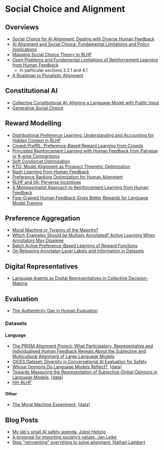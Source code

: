 # Social Choice and Alignment


## Overviews
- [Social Choice for AI Alignment: Dealing with Diverse Human Feedback](https://arxiv.org/abs/2404.10271)
- [AI Alignment and Social Choice: Fundamental Limitations and Policy Implications](https://arxiv.org/abs/2310.16048)
- [Mapping Social Choice Theory to RLHF](https://arxiv.org/pdf/2404.13038)
- [Open Problems and Fundamental Limitations of Reinforcement Learning from Human Feedback](https://arxiv.org/pdf/2307.15217#page=12.5)
  - In particular sections 3.2.1 and 4.1
- [A Roadmap to Pluralistic Alignment](https://arxiv.org/pdf/2402.05070)

## Constitutional AI
- [Collective Constitutional AI: Aligning a Language Model with Public Input](https://www.anthropic.com/news/collective-constitutional-ai-aligning-a-language-model-with-public-input)
- [Generative Social Choice](https://arxiv.org/pdf/2309.01291)

## Reward Modelling
- [Distributional Preference Learning: Understanding and Accounting for Hidden Context in RLHF](https://arxiv.org/abs/2312.08358)
- [Crowd-PrefRL: Preference-Based Reward Learning from Crowds](https://arxiv.org/abs/2401.10941)
- [Principled Reinforcement Learning with Human Feedback from Pairwise or K-wise Comparisons](https://arxiv.org/abs/2301.11270)
- [Soft Condorcet Optimization](https://drive.google.com/file/d/1D_N_zb-2sHz54v_piikTTNvW52SCswHw/view)
- [KTO: Model Alignment as Prospect Theoretic Optimization](https://arxiv.org/abs/2402.01306)
- [Nash Learning from Human Feedback](https://arxiv.org/pdf/2312.00886)
- [Preference Ranking Optimization for Human Alignment](https://arxiv.org/abs/2306.17492)
- [RLHF and IIA: Perverse Incentives](https://arxiv.org/abs/2312.01057)
- [A Minimaximalist Approach to Reinforcement Learning from Human Feedback](https://arxiv.org/abs/2401.04056)
- [Fine-Grained Human Feedback Gives Better Rewards for Language Model Training](https://arxiv.org/abs/2306.01693)


## Preference Aggregation
- [Moral Machine or Tyranny of the Majority?](https://arxiv.org/pdf/2305.17319)
- [Which Examples Should be Multiply Annotated? Active Learning When Annotators May Disagree](https://aclanthology.org/2023.findings-acl.658/)
- [Batch Active Preference-Based Learning of Reward Functions](https://proceedings.mlr.press/v87/biyik18a/biyik18a.pdf)
- [On Releasing Annotator-Level Labels and Information in Datasets](https://arxiv.org/abs/2110.05699)

## Digital Representatives
- [Language Agents as Digital Representatives in Collective Decision-Making](https://openreview.net/pdf?id=sv7KZcUqu1)

## Evaluation
- [The Authenticity Gap in Human Evaluation](https://arxiv.org/pdf/2205.11930)

### Datasets
#### Language
- [The PRISM Alignment Project: What Participatory, Representative and Individualised Human Feedback Reveals About the Subjective and Multicultural Alignment of Large Language Models](https://arxiv.org/abs/2404.16019)
- [DICES Dataset: Diversity in Conversational AI Evaluation for Safety](https://proceedings.neurips.cc/paper_files/paper/2023/file/a74b697bce4cac6c91896372abaa8863-Paper-Datasets_and_Benchmarks.pdf)
- [Whose Opinions Do Language Models Reflect?](https://proceedings.mlr.press/v202/santurkar23a.html), [[data]](https://github.com/tatsu-lab/opinions_qa)
- [Towards Measuring the Representation of Subjective Global Opinions in Language Models](https://arxiv.org/pdf/2306.16388), [[data]](https://huggingface.co/datasets/Anthropic/llm_global_opinions)
- [HH-RLHF](https://huggingface.co/datasets/Anthropic/hh-rlhf)
#### Other
- [The Moral Machine Experiment](https://core.ac.uk/download/pdf/231922494.pdf), [[data]](https://osf.io/3hvt2/)


## Blog Posts
- [My lab's small AI safety agenda, Jobst Heitzig](https://forum.effectivealtruism.org/posts/ZWjDkENuFohPShTyc/my-lab-s-small-ai-safety-agenda)
- [A proposal for importing society’s values, Jan Leike](https://aligned.substack.com/p/a-proposal-for-importing-societys-values)
- [Stop "reinventing" everything to solve alignment, Nathan Lambert](https://www.interconnects.ai/p/reinventing-llm-alignment)

